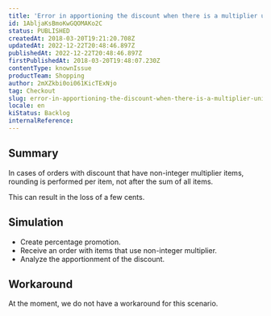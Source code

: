 ```yaml
---
title: 'Error in apportioning the discount when there is a multiplier unit'
id: 1AbljaKsBmoKwGQOMAKo2C
status: PUBLISHED
createdAt: 2018-03-20T19:21:20.708Z
updatedAt: 2022-12-22T20:48:46.897Z
publishedAt: 2022-12-22T20:48:46.897Z
firstPublishedAt: 2018-03-20T19:48:07.230Z
contentType: knownIssue
productTeam: Shopping
author: 2mXZkbi0oi061KicTExNjo
tag: Checkout
slug: error-in-apportioning-the-discount-when-there-is-a-multiplier-unit
locale: en
kiStatus: Backlog
internalReference: 
---
```


## Summary

In cases of orders with discount that have non-integer multiplier items, rounding is performed per item, not after the sum of all items.

This can result in the loss of a few cents.

## Simulation

- Create percentage promotion.
- Receive an order with items that use non-integer multiplier.
- Analyze the apportionment of the discount.

## Workaround

At the moment, we do not have a workaround for this scenario.



